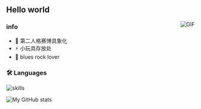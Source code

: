 ## Hello world

<img align="right" alt="GIF" src="https://raw.githubusercontent.com/JoeyBling/JoeyBling/master/pic/pusheencode.gif" />

### info
- 🦊  第二人格赛博具象化
- ⚡  小玩具存放处
- 🎸  blues rock lover




### 🛠 Languages

![skills](https://skillicons.dev/icons?i=python,c,go,c++,html,JavaScript,java,vue)





![My GitHub stats](https://github-readme-stats.vercel.app/api?username=shiroiokami&theme=omni&show_icons=true)
